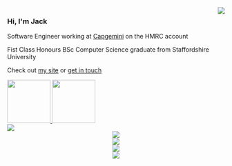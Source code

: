 <a href="https://discord.com/users/384106194069094430">
  <img src="https://lanyard-profile-readme.vercel.app/api/384106194069094430?hideTimestamp=true" align="right"/>
</a>

### Hi, I'm Jack

Software Engineer working at [Capgemini](https://www.capgemini.com/gb-en/) on the HMRC account

Fist Class Honours BSc Computer Science graduate from Staffordshire University

Check out [my site](https://jackwalker.dev/) or [get in touch](mailto:info@jackwalker.dev)
  
<a href="https://www.credly.com/badges/d6a7f6b1-1f9e-49cb-b2e6-40de61f324f7">
  <img src="https://images.credly.com/size/680x680/images/00634f82-b07f-4bbd-a6bb-53de397fc3a6/image.png" width=100>
</a>

<a href="https://www.istqb.org/certifications/certified-tester-foundation-level">
  <img src="https://istqb-main-web-prod.s3.amazonaws.com/media/original_images/CTFL_J1Htlr0.png" width=100>
</a>

<div align="center" style="display: grid;">
   <img src="https://skillicons.dev/icons?i=java,c,python,kotlin,dart,go,ruby,cpp,scala,bash,html,css,js"/>
  <div/>
  <img src="https://skillicons.dev/icons?i=azure,aws,maven,docker,firebase"/>
  <div/>
  <img src="https://skillicons.dev/icons?i=spring,androidstudio,flutter"/>
  <div/>
  <img src="https://skillicons.dev/icons?i=idea,vscode"/>
  <div/>
  <img src="https://github-readme-stats.vercel.app/api/top-langs/?username=JackW-Dev&theme=midnight-purple&hide_border=true&show_icons=true&layout=compact&langs_count=10&hide=javascript,html,css,cmake,php,jupyter%20notebook"/>
  <div/>
</div>
